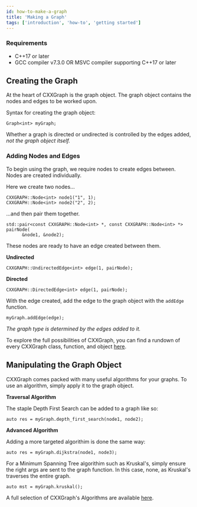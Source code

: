 ```yaml
---
id: how-to-make-a-graph
title: 'Making a Graph'
tags: ['introduction', 'how-to', 'getting started']
---
```


### Requirements
* C++17 or later
* GCC compiler v7.3.0 OR MSVC compiler supporting C++17 or later

## Creating the Graph

At the heart of CXXGraph is the graph object. The graph object contains the nodes and edges to be worked upon.

Syntax for creating the graph object:

```
Graph<int> myGraph; 
```

Whether a graph is directed or undirected is controlled by the edges added, *not the graph object itself.*

### Adding Nodes and Edges

To begin using the graph, we require nodes to create edges between. Nodes are created individually.

Here we create two nodes...

```
CXXGRAPH::Node<int> node1("1", 1);
CXXGRAPH::Node<int> node2("2", 2);
```

...and then pair them together.

```
std::pair<const CXXGRAPH::Node<int> *, const CXXGRAPH::Node<int> *> pairNode(
      &node1, &node2);
```

These nodes are ready to have an edge created between them. 

**Undirected**

```
CXXGRAPH::UndirectedEdge<int> edge(1, pairNode);
```

**Directed**

```
CXXGRAPH::DirectedEdge<int> edge(1, pairNode);
```

With the edge created, add the edge to the graph object with the `addEdge` function.

```
myGraph.addEdge(edge);
```

*The graph type is determined by the edges added to it.*

To explore the full possibilities of CXXGraph, you can find a rundown of every CXXGraph class, function, and object [here](https://rawcdn.githack.com/ZigRazor/CXXGraph/master/docs/html/annotated.html).

## Manipulating the Graph Object

CXXGraph comes packed with many useful algorithms for your graphs. To use an algorithm, simply apply it to the graph object.

**Traversal Algorithm**

The staple Depth First Search can be added to a graph like so:
```
auto res = myGraph.depth_first_search(node1, node2);
```

**Advanced Algorithm**

Adding a more targeted algorithim is done the same way:
```
auto res = myGraph.dijkstra(node1, node3);
```

For a Minimum Spanning Tree algorithim such as Kruskal's, simply ensure the right args are sent to the graph function. In this case, none, as Kruskal's traverses the entire graph.
```
auto mst = myGraph.kruskal();
```

A full selection of CXXGraph's Algorithms are available [here](https://zigrazor.github.io/CXXGraph/component-explanation/regular-algorithm).


